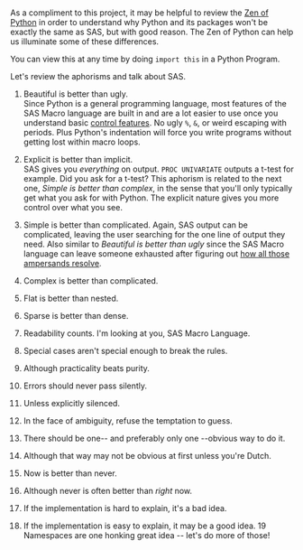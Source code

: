 ###
As a compliment to this project, it may be helpful to review the [Zen of Python](https://www.python.org/dev/peps/pep-0020/) in order to understand why Python and its packages won't be exactly the same as SAS, but with good reason. The Zen of Python can help us illuminate some of these differences.

You can view this at any time by doing `import this` in a Python Program.

Let's review the aphorisms and talk about SAS.

1. Beautiful is better than ugly.  
Since Python is a general programming language, most features of the SAS Macro language are built in and are a lot easier to use once you understand basic [control features](https://docs.python.org/2/tutorial/controlflow.html). No  ugly `%`, `&`, or weird escaping with periods. Plus Python's indentation will force you write programs without getting lost within macro loops.

2. Explicit is better than implicit.  
SAS gives you *everything* on output. `PROC UNIVARIATE` outputs a t-test for example. Did you ask for a t-test? This aphorism is related to the next one, *Simple is better than complex*, in the sense that you'll only typically get what you ask for with Python. The explicit nature gives you more control over what you see.

3. Simple is better than complicated.
Again, SAS output can be complicated, leaving the user searching for the one line of output they need. Also similar to *Beautiful is better than ugly* since the SAS Macro language can leave someone exhausted after figuring out [how all those ampersands resolve](http://stackoverflow.com/questions/22903856/sas-macro-ampersand). 

4. Complex is better than complicated.


5. Flat is better than nested.

6. Sparse is better than dense.
7. Readability counts.
I'm looking at you, SAS Macro Language.

8. Special cases aren't special enough to break the rules.

9. Although practicality beats purity.


10. Errors should never pass silently.
11. Unless explicitly silenced.
12. In the face of ambiguity, refuse the temptation to guess.
13. There should be one-- and preferably only one --obvious way to do it.
14. Although that way may not be obvious at first unless you're Dutch.
15. Now is better than never.
16. Although never is often better than *right* now.
17. If the implementation is hard to explain, it's a bad idea.
18. If the implementation is easy to explain, it may be a good idea.
19 Namespaces are one honking great idea -- let's do more of those!
